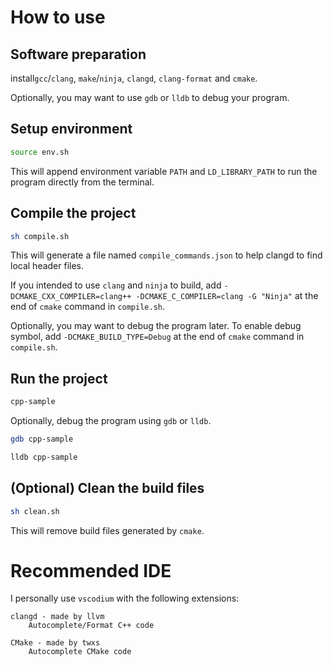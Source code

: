 # How to use

## Software preparation

install`gcc`/`clang`, `make`/`ninja`, `clangd`, `clang-format` and `cmake`.

Optionally, you may want to use `gdb` or `lldb` to debug your program.

## Setup environment

```bash
source env.sh
```

This will append environment variable `PATH` and `LD_LIBRARY_PATH` to run the program directly from the terminal.

## Compile the project

```bash
sh compile.sh
```

This will generate a file named `compile_commands.json` to help clangd to find local header files.

If you intended to use `clang` and `ninja` to build, add `-DCMAKE_CXX_COMPILER=clang++ -DCMAKE_C_COMPILER=clang -G "Ninja"` at the end of `cmake` command in `compile.sh`.

Optionally, you may want to debug the program later. To enable debug symbol, add `-DCMAKE_BUILD_TYPE=Debug` at the end of `cmake` command in `compile.sh`.

## Run the project

```bash
cpp-sample
```

Optionally, debug the program using `gdb` or `lldb`.

```bash
gdb cpp-sample
```

```bash
lldb cpp-sample
```

## (Optional) Clean the build files

```bash
sh clean.sh
```

This will remove build files generated by `cmake`.

# Recommended IDE

I personally use `vscodium` with the following extensions:

```plain text
clangd - made by llvm
    Autocomplete/Format C++ code

CMake - made by twxs
    Autocomplete CMake code
```